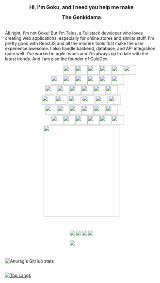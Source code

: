 <div dir="auto" style="display: flex; flex-direction: column; align-items: center;" class="markdown-body entry-content container-lg f5" itemprop="text">
  <h1 style="font-size: larger; text-align: center; line-height: 2;"> Hi, I'm Goku, and I need you help me make <br> <strong>The Genkidama</strong></h1>
  <p><span>All right, </span> I'm not Goku! But I'm Tales, a Fullstack developer who loves creating web applications, especially for online stores and similar stuff. I'm pretty good with ReactJS and all the modern tools that make the user experience awesome. I also handle backend, database, and API integration quite well. I've worked in agile teams and I'm always up to date with the latest trends. And I am also the founder of GuioDev</p>
  <div style="width: 120px; margin-bottom: 3px; align-items: center; display: flex; justify-content: space-between;">
    <img height="30" width="40" src="https://cdn.jsdelivr.net/gh/devicons/devicon@latest/icons/nodejs/nodejs-original.svg" />
    <img height="30" width="40" src="https://cdn.jsdelivr.net/gh/devicons/devicon@latest/icons/nextjs/nextjs-original.svg" />
    <img height="30" width="40" src="https://cdn.jsdelivr.net/gh/devicons/devicon@latest/icons/react/react-original.svg" />
    <img height="30" width="40" src="https://cdn.jsdelivr.net/gh/devicons/devicon@latest/icons/express/express-original.svg" />
    <img height="30" width="40" src="https://cdn.jsdelivr.net/gh/devicons/devicon@latest/icons/figma/figma-original.svg" />
    <img height="30" width="40" src="https://cdn.jsdelivr.net/gh/devicons/devicon@latest/icons/nginx/nginx-original.svg" />
  </div>
  <div style="width: 200px; margin-bottom: 3px; align-items: center; display: flex; justify-content: space-between;">
    <img height="30" width="40" src="https://cdn.jsdelivr.net/gh/devicons/devicon@latest/icons/sass/sass-original.svg" />
    <img height="30" width="40" src="https://cdn.jsdelivr.net/gh/devicons/devicon@latest/icons/sequelize/sequelize-original.svg" />
    <img height="30" width="40" src="https://cdn.jsdelivr.net/gh/devicons/devicon@latest/icons/tailwindcss/tailwindcss-original.svg" />
    <img height="30" width="40" src="https://cdn.jsdelivr.net/gh/devicons/devicon@latest/icons/typescript/typescript-original.svg" />
    <img height="30" width="40" src="https://cdn.jsdelivr.net/gh/devicons/devicon@latest/icons/postgresql/postgresql-original.svg" />
    <img height="30" width="40" src="https://cdn.jsdelivr.net/gh/devicons/devicon@latest/icons/npm/npm-original-wordmark.svg" />
  </div>
  <div style="width: 240px; margin-bottom: 3px; align-items: center; display: flex; justify-content: space-between;">
    <img height="30" width="40" src="https://cdn.jsdelivr.net/gh/devicons/devicon@latest/icons/postman/postman-original.svg" />
    <img height="30" width="40" src="https://cdn.jsdelivr.net/gh/devicons/devicon@latest/icons/k6/k6-original.svg" />
    <img height="30" width="40" src="https://cdn.jsdelivr.net/gh/devicons/devicon@latest/icons/linux/linux-original.svg" />
    <img height="30" width="40" src="https://cdn.jsdelivr.net/gh/devicons/devicon@latest/icons/jest/jest-plain.svg" />
    <img height="30" width="40" src="https://cdn.jsdelivr.net/gh/devicons/devicon@latest/icons/html5/html5-original.svg" />
    <img height="30" width="40" src="https://cdn.jsdelivr.net/gh/devicons/devicon@latest/icons/css3/css3-original.svg" />
  </div>
  <div style="width: 260px; gap: 3px;  margin-bottom: 3px; align-items: center; display: flex; justify-content: space-between;">
    <img height="30" width="40" src="https://cdn.jsdelivr.net/gh/devicons/devicon@latest/icons/firebase/firebase-original.svg" />
    <img height="30" width="40" src="https://cdn.jsdelivr.net/gh/devicons/devicon@latest/icons/git/git-original.svg" />
    <img height="30" width="40" src="https://cdn.jsdelivr.net/gh/devicons/devicon@latest/icons/go/go-original.svg" />
    <img height="30" width="40" src="https://cdn.jsdelivr.net/gh/devicons/devicon@latest/icons/googlecloud/googlecloud-original.svg" />
    <img height="30" width="40" src="https://cdn.jsdelivr.net/gh/devicons/devicon@latest/icons/handlebars/handlebars-original.svg" />
    <img height="30" width="40" src="https://cdn.jsdelivr.net/gh/devicons/devicon@latest/icons/insomnia/insomnia-original.svg" />
  </div>
  <div style="width: 240px; margin-bottom: 3px; align-items: center; display: flex; justify-content: space-between;">          
    <img height="30" width="40" src="https://cdn.jsdelivr.net/gh/devicons/devicon@latest/icons/javascript/javascript-original.svg" />
    <img height="30" width="40" src="https://cdn.jsdelivr.net/gh/devicons/devicon@latest/icons/mysql/mysql-original-wordmark.svg" />
    <img height="30" width="40" src="https://cdn.jsdelivr.net/gh/devicons/devicon@latest/icons/nodemon/nodemon-original.svg" />
    <img height="30" width="40" src="https://cdn.jsdelivr.net/gh/devicons/devicon@latest/icons/puppeteer/puppeteer-original.svg" />
    <img height="30" width="40" src="https://cdn.jsdelivr.net/gh/devicons/devicon@latest/icons/travis/travis-original.svg" />
    <img height="30" width="40" src="https://cdn.jsdelivr.net/gh/devicons/devicon@latest/icons/ubuntu/ubuntu-original-wordmark.svg" />
  </div>
  <div style="width: 200px; margin-bottom: 3px; align-items: center; display: flex; justify-content: space-between;">
    <img height="30" width="40" src="https://cdn.jsdelivr.net/gh/devicons/devicon@latest/icons/vercel/vercel-original.svg" />
    <img height="30" width="40" src="https://cdn.jsdelivr.net/gh/devicons/devicon@latest/icons/docker/docker-original.svg" />
    <img height="30" width="40" src="https://cdn.jsdelivr.net/gh/devicons/devicon@latest/icons/vscode/vscode-original.svg" />
    <img height="30" width="40" src="https://cdn.jsdelivr.net/gh/devicons/devicon@latest/icons/yarn/yarn-original.svg" />
    <img height="30" width="40" src="https://cdn.jsdelivr.net/gh/devicons/devicon@latest/icons/nestjs/nestjs-original.svg" />
    <img height="30" width="40" src="https://cdn.jsdelivr.net/gh/devicons/devicon@latest/icons/prisma/prisma-original.svg" />
  </div>
  <div dir="auto">
      <img height="300" width="250" src="https://ofertinhasdacami.s3.sa-east-1.amazonaws.com/1707765234516.png" />
  </div>

  <h2 dir="auto"></h2>
  <div dir="auto"> 
    <a href="https://instagram.com/nascimentotalesdev" rel="nofollow"><img src="https://camo.githubusercontent.com/5fe8416cd5ba128163da401b036070cff85f0004eda8aa86575aaa1e93b1b5af/68747470733a2f2f696d672e736869656c64732e696f2f62616467652f2d496e7374616772616d2d2532334534343035463f7374796c653d666f722d7468652d6261646765266c6f676f3d696e7374616772616d266c6f676f436f6c6f723d7768697465" data-canonical-src="https://img.shields.io/badge/-Instagram-%23E4405F?style=for-the-badge&amp;logo=instagram&amp;logoColor=white" style="max-width: 100%;"></a>
    <a href="https://discord.gg/" rel="nofollow"><img src="https://camo.githubusercontent.com/7856ec0557b4de7dd3ede8e2612d2586f47bd2e7bf67e2413bade38f22b44693/68747470733a2f2f696d672e736869656c64732e696f2f62616467652f446973636f72642d3732383944413f7374796c653d666f722d7468652d6261646765266c6f676f3d646973636f7264266c6f676f436f6c6f723d7768697465" data-canonical-src="https://img.shields.io/badge/Discord-7289DA?style=for-the-badge&amp;logo=discord&amp;logoColor=white" style="max-width: 100%;"></a> 
    <a href="mailto:nascimentotalesdev@gmail.com"><img src="https://camo.githubusercontent.com/3f3a28cce40a1f01e5420a4d35b62542b0d78e38f03fbb75746873b8b68a58df/68747470733a2f2f696d672e736869656c64732e696f2f62616467652f2d476d61696c2d2532333333333f7374796c653d666f722d7468652d6261646765266c6f676f3d676d61696c266c6f676f436f6c6f723d7768697465" data-canonical-src="https://img.shields.io/badge/-Gmail-%23333?style=for-the-badge&amp;logo=gmail&amp;logoColor=white" style="max-width: 100%;"></a>
    <a href="https://www.linkedin.com/in/nascimentotalesdev" rel="nofollow"><img src="https://camo.githubusercontent.com/1fb28218088b45b065a7445cafa9d5f027a657f17cb4f8b3a9472b1f59952949/68747470733a2f2f696d672e736869656c64732e696f2f62616467652f2d4c696e6b6564496e2d2532333030373742353f7374796c653d666f722d7468652d6261646765266c6f676f3d6c696e6b6564696e266c6f676f436f6c6f723d7768697465" data-canonical-src="https://img.shields.io/badge/-LinkedIn-%230077B5?style=for-the-badge&amp;logo=linkedin&amp;logoColor=white" style="max-width: 100%;"></a> 

<a href="https://api.whatsapp.com/send?phone=5541984819091&text=Olá%20Tales!%20" rel="nofollow"><img src="https://img.shields.io/badge/WhatsApp-25D366?style=for-the-badge&logo=whatsapp&logoColor=white" style="max-width: 100%;"></a>
</div>

</div>

<h2 dir="auto"></h2>

![Anurag's GitHub stats](https://github-readme-stats.vercel.app/api?username=nascimentotalesdev&show_icons=true&theme=radical)

<h2 dir="auto"></h2>

[![Top Langs](https://github-readme-stats.vercel.app/api/top-langs/?username=nascimentotalesdev&layout=pie&theme=radical)](https://github.com/nascimentotalesdev/github-readme-stats)

